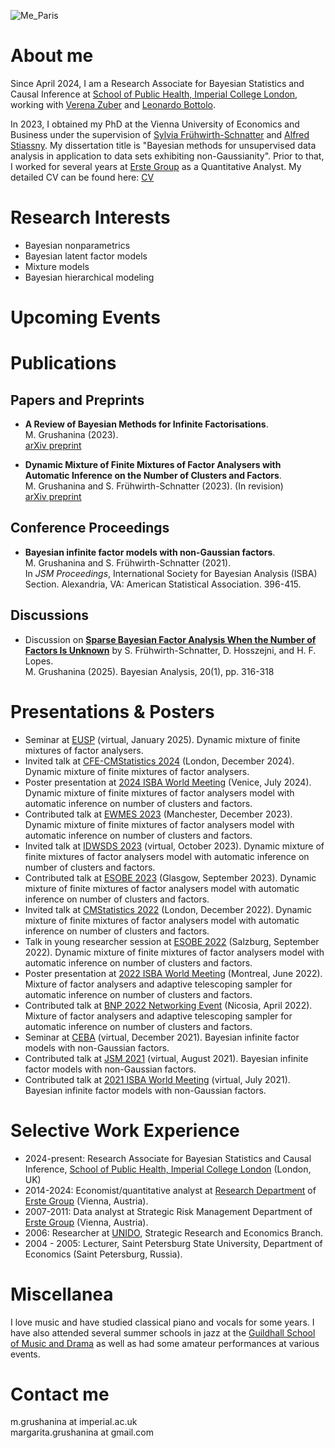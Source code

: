 
![Me_Paris](https://user-images.githubusercontent.com/89254397/170114042-7f9c4514-8d97-4925-9c5f-c3762a4ea7ef.jpg)

# About me

Since April 2024, I am a Research Associate for Bayesian Statistics and Causal Inference at [School of Public Health, Imperial College London](https://www.imperial.ac.uk/school-public-health), working with [Verena Zuber](https://www.imperial.ac.uk/people/v.zuber) and [Leonardo Bottolo](https://www.c2d3.cam.ac.uk/directory/266/dr-leonardo-bottolo).

In 2023, I obtained my PhD at the Vienna University of Economics and Business under the supervision of [Sylvia Frühwirth-Schnatter](https://www.wu.ac.at/en/statmath/faculty-staff/faculty/sfruehwirthschnatter) and [Alfred Stiassny](https://research.wu.ac.at/en/persons/alfred-stiassny-4). My dissertation title is "Bayesian methods for unsupervised data analysis in application to data sets exhibiting non-Gaussianity". Prior to that, I worked for several years at [Erste Group](https://www.erstegroup.com/en/home) as a Quantitative Analyst. My detailed CV can be found here: [CV](CV.pdf)

# Research Interests
- Bayesian nonparametrics
- Bayesian latent factor models
- Mixture models
- Bayesian hierarchical modeling

# Upcoming Events

# Publications
## Papers and Preprints
- **A Review of Bayesian Methods for Infinite Factorisations**.  
M. Grushanina (2023).   
[arXiv preprint](http://arxiv.org/abs/2309.12990)

- **Dynamic Mixture of Finite Mixtures of Factor Analysers with Automatic Inference on the Number of Clusters and Factors**.  
M. Grushanina and S. Frühwirth-Schnatter (2023). (In revision)  
[arXiv preprint](http://arxiv.org/abs/2307.07045)

## Conference Proceedings
- **Bayesian infinite factor models with non-Gaussian factors**.  
M. Grushanina and S. Frühwirth-Schnatter (2021).   
In *JSM Proceedings*, International Society for Bayesian Analysis (ISBA) Section. Alexandria, VA: American Statistical Association. 396-415.

## Discussions
- Discussion on [**Sparse Bayesian Factor Analysis When the Number of Factors Is Unknown**](https://projecteuclid.org/journals/bayesian-analysis/advance-publication/Sparse-Bayesian-Factor-Analysis-When-the-Number-of-Factors-Is/10.1214/24-BA1423.full) by S. Frühwirth-Schnatter, D. Hosszejni, and H. F. Lopes.  
M. Grushanina (2025). Bayesian Analysis, 20(1), pp. 316-318

# Presentations & Posters
- Seminar at [EUSP](https://eusp.org/en) (virtual, January 2025). Dynamic mixture of finite mixtures of factor analysers.
- Invited talk at [CFE-CMStatistics 2024](https://www.cmstatistics.org/CFECMStatistics2024/) (London, December 2024). Dynamic mixture of finite mixtures of factor analysers.
- Poster presentation at [2024 ISBA World Meeting](https://www.unive.it/web/en/2208/home) (Venice, July 2024). Dynamic mixture of finite mixtures of factor analysers model with automatic inference on number of clusters and factors.
- Contributed talk at [EWMES 2023](https://www.econometricsociety.org/regional-activities/schedule/2023/12/17/2023-EWMES-Manchester-United-Kingdom#:~:text=We%20are%20pleased%20to%20announce,%2C%20in%20Manchester%2C%20United%20Kingdom.) (Manchester, December 2023). Dynamic mixture of finite mixtures of factor analysers model with automatic inference on number of clusters and factors.
- Invited talk at [IDWSDS 2023](https://www.idwsds.org) (virtual, October 2023). Dynamic mixture of finite mixtures of factor analysers model with automatic inference on number of clusters and factors.
- Contributed talk at [ESOBE 2023](https://www.gla.ac.uk/schools/business/events/headline_929062_en.html) (Glasgow, September 2023). Dynamic mixture of finite mixtures of factor analysers model with automatic inference on number of clusters and factors.
- Invited talk at [CMStatistics 2022](http://www.cmstatistics.org/CMStatistics2022/) (London, December 2022). Dynamic mixture of finite mixtures of factor analysers model with automatic inference on number of clusters and factors.
- Talk in young researcher session at [ESOBE 2022](https://sites.google.com/view/esobe2022salzburg/home) (Salzburg, September 2022). Dynamic mixture of finite mixtures of factor analysers model with automatic inference on number of clusters and factors.
- Poster presentation at [2022 ISBA World Meeting](https://isbawebmaster.github.io/ISBA2022/) (Montreal, June 2022). Mixture of factor analysers and adaptive telescoping sampler for automatic inference on number of clusters and factors.
- Contributed talk at [BNP 2022 Networking Event](http://cyprusconferences.org/bnp2022/) (Nicosia, April 2022). Mixture of factor analysers and adaptive telescoping sampler for automatic inference on number of clusters and factors.
- Seminar at [CEBA](https://ceba-lab.org/eng) (virtual, December 2021). Bayesian infinite factor models with non-Gaussian factors.
- Contributed talk at [JSM 2021](https://ww2.amstat.org/meetings/jsm/2021/) (virtual, August 2021). Bayesian infinite factor models with non-Gaussian factors.
- Contributed talk at [2021 ISBA World Meeting](https://events.stat.uconn.edu/ISBA2021/) (virtual, July 2021). Bayesian infinite factor models with non-Gaussian factors.

# Selective Work Experience
- 2024-present: Research Associate for Bayesian Statistics and Causal Inference, [School of Public Health, Imperial College London](https://www.imperial.ac.uk/school-public-health) (London, UK)
- 2014-2024: Economist/quantitative analyst at [Research Department](https://www.erstegroup.com/en/research) of [Erste Group](https://www.erstegroup.com/en/home) (Vienna, Austria).
- 2007-2011: Data analyst at Strategic Risk Management Department of [Erste Group](https://www.erstegroup.com/en/home) (Vienna, Austria).
- 2006: Researcher at [UNIDO](https://www.unido.org), Strategic Research and Economics Branch.
- 2004 - 2005: Lecturer, Saint Petersburg State University, Department of Economics (Saint Petersburg, Russia).

# Miscellanea

I love music and have studied classical piano and vocals for some years. I have also attended several summer schools in jazz at the [Guildhall School of Music and Drama](https://www.gsmd.ac.uk) as well as had some amateur performances at various events.

# Contact me

m.grushanina at imperial.ac.uk        
margarita.grushanina at gmail.com



